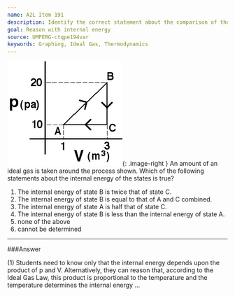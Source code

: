 ```yaml
---
name: A2L Item 191
description: Identify the correct statement about the comparison of the internal energy of states of a gas.
goal: Reason with internal energy
source: UMPERG-ctqpe194var
keywords: Graphing, Ideal Gas, Thermodynamics
---
```


![Item191_fig1.gif](../images/Item191_fig1.gif){: .image-right } An
amount of an ideal gas is taken around the process shown.  Which of the
following statements about the internal energy of the states is true?

1. The internal energy of state B is twice that of state C.
2. The internal energy of state B is equal to that of A and C combined.
3. The internal energy of state A is half that of state C.
4. The internal energy of state B is less than the internal energy of state
   A.
5. none of the above
6. cannot be determined



<hr/>

###Answer 

(1) Students need to know only that the internal energy depends
upon the product of p and V. Alternatively, they can reason that,
according to the Ideal Gas Law, this product is proportional to the
temperature and the temperature determines the internal energy
...
